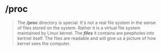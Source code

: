 # /proc

> The ***/proc*** directory is special. It's not a real file system in the sense of files stored on the system. Rather it is a virtual file system maintained by Linux kernel. The ***files*** it contains are peepholes into kertnel itself. The files are readable and will give us a picture of how kernel sees the computer.
